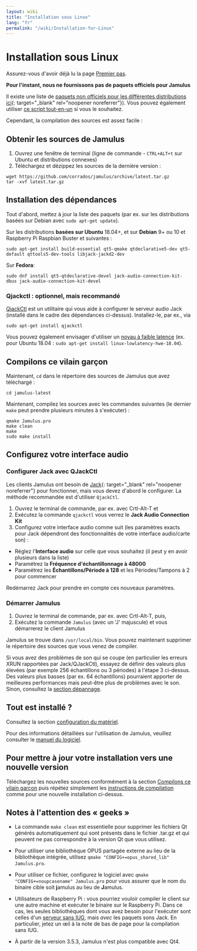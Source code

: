 ```yaml
---
layout: wiki
title: "Installation sous Linux"
lang: "fr"
permalink: "/wiki/Installation-for-Linux"
---
```



# Installation sous Linux

Assurez-vous d'avoir déjà lu la page [Premier pas](Getting-Started).

**Pour l'instant, nous ne fournissons pas de paquets officiels pour Jamulus**

Il existe une liste de [paquets non officiels pour les différentes distributions ici](https://github.com/corrados/jamulus/issues/223#issue-619038918){: target="_blank" rel="noopener noreferrer"}). Vous pouvez également utiliser [ce script tout-en-un](Linux-Client-Install-Script) si vous le souhaitez.

Cependant, la compilation des sources est assez facile :

## Obtenir les sources de Jamulus

1. Ouvrez une fenêtre de terminal (ligne de commande - `CTRL+ALT+t` sur Ubuntu et distributions connexes)
1. Téléchargez et dézippez les sources de la dernière version :
```shell
wget https://github.com/corrados/jamulus/archive/latest.tar.gz
tar -xvf latest.tar.gz
```


## Installation des dépendances

Tout d'abord, mettez à jour la liste des paquets (par ex. sur les distributions basées sur Debian avec `sudo apt-get update`).

Sur les distributions **basées sur Ubuntu** 18.04+, et sur **Debian** 9+ ou 10 et Raspberry Pi Raspbian Buster et suivantes :

```shell
sudo apt-get install build-essential qt5-qmake qtdeclarative5-dev qt5-default qttools5-dev-tools libjack-jackd2-dev
```

Sur **Fedora**:

```shell
sudo dnf install qt5-qtdeclarative-devel jack-audio-connection-kit-dbus jack-audio-connection-kit-devel
```

### Qjackctl : optionnel, mais recommandé

[QjackCtl](https://qjackctl.sourceforge.io) est un utilitaire qui vous aide à configurer le serveur audio Jack (installé dans le cadre des dépendances ci-dessus). Installez-le, par ex., via

```shell
sudo apt-get install qjackctl
```

Vous pouvez également envisager d'utiliser un [noyau à faible latence](https://help.ubuntu.com/community/UbuntuStudio/RealTimeKernel) (ex. pour Ubuntu 18.04 : `sudo apt-get install linux-lowlatency-hwe-18.04`).


## Compilons ce vilain garçon

Maintenant, `cd` dans le répertoire des sources de Jamulus que avez téléchargé :

```shell
cd jamulus-latest
```
Maintenant, compilez les sources avec les commandes suivantes (le dernier `make` peut prendre plusieurs minutes à s'exécuter) :

```shell
qmake Jamulus.pro
make clean
make
sudo make install
```


## Configurez votre interface audio

### Configurer Jack avec QJackCtl

Les clients Jamulus ont besoin de [Jack](https://jackaudio.org/){: target="_blank" rel="noopener noreferrer"} pour fonctionner, mais vous devez d'abord le configurer. La méthode recommandée est d'utiliser `QjackCtl`.

1. Ouvrez le terminal de commande, par ex. avec Crtl-Alt-T et
1. Exécutez la commande `qjackctl` vous verrez le **Jack Audio Connection Kit**
2. Configurez votre interface audio comme suit (les paramètres exacts pour Jack dépendront des fonctionnalités de votre interface audio/carte son) :

- Réglez l'**Interface audio** sur celle que vous souhaitez (il peut y en avoir plusieurs dans la liste)
- Paramétrez la **Fréquence d'échantillonnage à 48000** 
- Paramétrez les **Échantillons/Période à 128** et les Périodes/Tampons à 2 pour commencer

Redémarrez Jack pour prendre en compte ces nouveaux paramètres.

### Démarrer Jamulus
1. Ouvrez le terminal de commande, par ex. avec Crtl-Alt-T, puis,
1. Exécutez la commande `Jamulus` (avec un 'J' majuscule) et vous démarrerez le client Jamulus

Jamulus se trouve dans `/usr/local/bin`. Vous pouvez maintenant supprimer le répertoire des sources que vous venez de compiler.

Si vous avez des problèmes de son qui se coupe (en particulier les erreurs XRUN rapportées par Jack/QJackCtl), essayez de définir des valeurs plus élevées (par exemple 256 échantillons ou 3 périodes) à l'étape 3 ci-dessus. Des valeurs plus basses (par ex. 64 échantillons) pourraient apporter de meilleures performances mais peut-être plus de problèmes avec le son. Sinon, consultez la [section dépannage](Client-Troubleshooting).

## Tout est installé ?
Consultez la section [configuration du matériel](Hardware-Setup).

Pour des informations détaillées sur l'utilisation de Jamulus, veuillez consulter le [manuel du logiciel](Software-Manual).


## Pour mettre à jour votre installation vers une nouvelle version

Téléchargez les nouvelles sources conformément à la section [Compilons ce vilain garçon](#compilons-ce-vilain-garçon) puis répétez simplement les [instructions de compilation](#compiler-jamulus) comme pour une nouvelle installation ci-dessus.

## Notes à l'attention des « geeks »

* La commande `make clean` est essentielle pour supprimer les fichiers Qt générés automatiquement qui sont présents dans le fichier .tar.gz et qui peuvent ne pas correspondre à la version Qt que vous utilisez.

* Pour utiliser une bibliothèque OPUS partagée externe au lieu de la bibliothèque intégrée, utilisez `qmake "CONFIG+=opus_shared_lib" Jamulus.pro`.

* Pour utiliser ce fichier, configurez le logiciel avec `qmake "CONFIG+=noupcasename" Jamulus.pro` pour vous assurer que le nom du binaire cible soit **j**amulus au lieu de **J**amulus.

* Utilisateurs de Raspberry Pi : vous pourriez vouloir compiler le client sur une autre machine et exécuter le binaire sur le Raspberry Pi. Dans ce cas, les seules bibliothèques dont vous avez besoin pour l'exécuter sont celles d'un [serveur sans <abbr tittle="Interface utilisateur graphique">IUG</abbr>](Server-Linux#serveur-sans-iug), mais _avec_ les paquets sons Jack. En particulier, jetez un œil à la note de bas de page pour la compilation sans IUG.

* À partir de la version 3.5.3, Jamulus n'est plus compatible avec Qt4.
